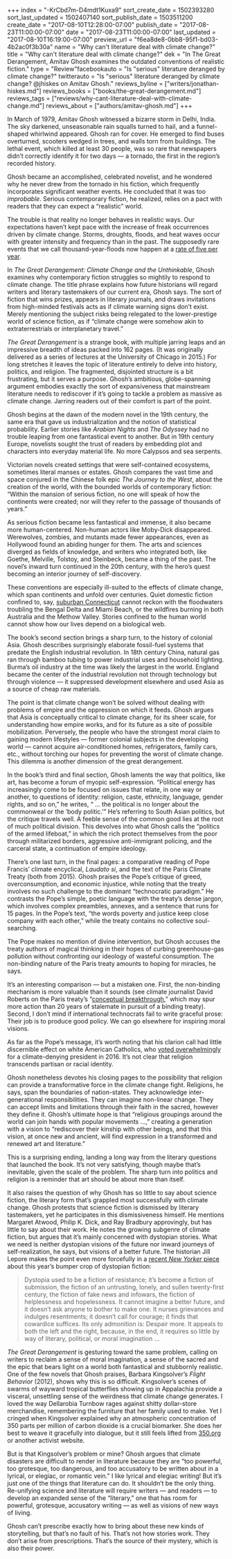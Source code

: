 +++
index = "-KrCbd7m-D4mdt1Kuxa9"
sort_create_date = 1502393280
sort_last_updated = 1502407140
sort_publish_date = 1503511200
create_date = "2017-08-10T12:28:00-07:00"
publish_date = "2017-08-23T11:00:00-07:00"
date = "2017-08-23T11:00:00-07:00"
last_updated = "2017-08-10T16:19:00-07:00"
preview_url = "f6ea8de8-0bb8-95f1-bd03-4b2ac0f3b30a"
name = "Why can't literature deal with climate change?"
title = "Why can't literature deal with climate change?"
dek = "In The Great Derangement, Amitav Ghosh examines the outdated conventions of realistic fiction."
type = "Review"facebookauto = "Is \"serious\" literature deranged by climate change?"
twitterauto = "Is \"serious\" literature deranged by climate change? @jhiskes on Amitav Ghosh."
reviews_byline = ["writers/jonathan-hiskes.md"]
reviews_books = ["books/the-great-derangement.md"]
reviews_tags = ["reviews/why-cant-literature-deal-with-climate-change.md"]
reviews_about = ["authors/amitav-ghosh.md"]
+++

In March of 1979, Amitav Ghosh witnessed a bizarre storm in Delhi, India. The sky darkened, unseasonable rain squalls turned to hail, and a funnel-shaped whirlwind appeared. Ghosh ran for cover. He emerged to find buses overturned, scooters wedged in trees, and walls torn from buildings. The lethal event, which killed at least 30 people, was so rare that newspapers didn’t correctly identify it for two days — a tornado, the first in the region’s recorded history.

Ghosh became an accomplished, celebrated novelist, and he wondered why he never drew from the tornado in his fiction, which frequently incorporates significant weather events. He concluded that it was too _improbable_. Serious contemporary fiction, he realized, relies on a pact with readers that they can expect a “realistic” world. 

The trouble is that reality no longer behaves in realistic ways. Our expectations haven’t kept pace with the increase of freak occurrences driven by climate change. Storms, droughts, floods, and heat waves occur with greater intensity and frequency than in the past. The supposedly rare events that we call thousand-year-floods now happen at a [rate of five per year](https://www.edf.org/blog/2016/09/01/we-just-had-five-1000-year-floods-less-year-whats-going). 

In _The Great Derangement: Climate Change and the Unthinkable_, Ghosh examines why contemporary fiction struggles so mightily to respond to climate change. The title phrase explains how future historians will regard writers and literary tastemakers of our current era, Ghosh says. The sort of fiction that wins prizes, appears in literary journals, and draws invitations from high-minded festivals acts as if climate warning signs don’t exist. Merely mentioning the subject risks being relegated to the lower-prestige world of science fiction, as if “climate change were somehow akin to extraterrestrials or interplanetary travel.”

_The Great Derangement_ is a strange book, with multiple jarring leaps and an impressive breadth of ideas packed into 162 pages. (It was originally delivered as a series of lectures at the University of Chicago in 2015.) For long stretches it leaves the topic of literature entirely to delve into history, politics, and religion. The fragmented, disjointed structure is a bit frustrating, but it serves a purpose. Ghosh’s ambitious, globe-spanning argument embodies exactly the sort of expansiveness that mainstream literature needs to rediscover if it’s going to tackle a problem as massive as climate change. Jarring readers out of their comfort is part of the point.

<div class="break"></div>

Ghosh begins at the dawn of the modern novel in the 19th century, the same era that gave us industrialization and the notion of statistical probability. Earlier stories like _Arabian Nights_ and _The Odyssey_ had no trouble leaping from one fantastical event to another. But in 19th century Europe, novelists sought the trust of readers by embedding plot and characters into everyday material life. No more Calypsos and sea serpents.

Victorian novels created settings that were self-contained ecosystems, sometimes literal manses or estates. Ghosh compares the vast time and space conjured in the Chinese folk epic _The Journey to the West_, about the creation of the world, with the bounded worlds of contemporary fiction: “Within the mansion of serious fiction, no one will speak of how the continents were created; nor will they refer to the passage of thousands of years.”

As serious fiction became less fantastical and immense, it also became more human-centered. Non-human actors like Moby-Dick disappeared. Werewolves, zombies, and mutants made fewer appearances, even as Hollywood found an abiding hunger for them. The arts and sciences diverged as fields of knowledge, and writers who integrated both, like Goethe, Melville, Tolstoy, and Steinbeck, became a thing of the past. The novel’s inward turn continued in the 20th century, with the hero’s quest becoming an interior journey of self-discovery. 

These conventions are especially ill-suited to the effects of climate change, which span continents and unfold over centuries. Quiet domestic fiction confined to, say, [suburban Connecticut](http://www.curatormagazine.com/jonathan-hiskes/mad-men-snickering-and-sobbing/) cannot reckon with the floodwaters troubling the Bengal Delta and Miami Beach, or the wildfires burning in both Australia and the Methow Valley. Stories confined to the human world cannot show how our lives depend on a biological web.

<div class="break"></div>

The book’s second section brings a sharp turn, to the history of colonial Asia. Ghosh describes surprisingly elaborate fossil-fuel systems that predate the English industrial revolution. In 18th century China, natural gas ran through bamboo tubing to power industrial uses and household lighting. Burma’s oil industry at the time was likely the largest in the world. England became the center of the industrial revolution not through technology but through violence — it suppressed development elsewhere and used Asia as a source of cheap raw materials.

The point is that climate change won’t be solved without dealing with problems of empire and the oppression on which it feeds. Ghosh argues that Asia is conceptually critical to climate change, for its sheer scale, for understanding how empire works, and for its future as a site of possible mobilization. Perversely, the people who have the strongest moral claim to gaining modern lifestyles — former colonial subjects in the developing world — cannot acquire air-conditioned homes, refrigerators, family cars, etc., without torching our hopes for preventing the worst of climate change. This dilemma is another dimension of the great derangement.

In the book’s third and final section, Ghosh laments the way that politics, like art, has become a forum of myopic self-expression. “Political energy has increasingly come to be focused on issues that relate, in one way or another, to questions of identity: religion, caste, ethnicity, language, gender rights, and so on,” he writes, “ ... the political is no longer about the commonweal or the ‘body politic.’” He’s referring to South Asian politics, but the critique travels well. A feeble sense of the common good lies at the root of much political division. This devolves into what Ghosh calls the “politics of the armed lifeboat,” in which the rich protect themselves from the poor through militarized borders, aggressive anti-immigrant policing, and the carceral state, a continuation of empire ideology.

There’s one last turn, in the final pages: a comparative reading of Pope Francis’ climate encyclical, _Laudato si_, and the text of the Paris Climate Treaty (both from 2015). Ghosh praises the Pope’s critique of greed, overconsumption, and economic injustice, while noting that the treaty involves no such challenge to the dominant “technocratic paradigm.” He contrasts the Pope’s simple, poetic language with the treaty’s dense jargon, which involves complex preambles, annexes, and a sentence that runs for 15 pages. In the Pope’s text, “the words poverty and justice keep close company with each other,” while the treaty contains no collective soul-searching.

The Pope makes no mention of divine intervention, but Ghosh accuses the treaty authors of magical thinking in their hopes of curbing greenhouse-gas pollution without confronting our ideology of wasteful consumption. The non-binding nature of the Paris treaty amounts to hoping for miracles, he says.

It’s an interesting comparison — but a mistaken one. First, the non-binding mechanism is more valuable than it sounds (see climate journalist David Roberts on the Paris treaty’s “[conceptual breakthrough](https://www.vox.com/2015/12/15/10172238/paris-climate-treaty-conceptual-breakthrough),” which may spur more action than 20 years of stalemate in pursuit of a binding treaty). Second, I don’t mind if international technocrats fail to write graceful prose: Their job is to produce good policy. We can go elsewhere for inspiring moral visions.

As far as the Pope’s message, it’s worth noting that his clarion call had little discernible effect on white American Catholics, who [voted overwhelmingly](https://twitter.com/caracatholic/status/849678038535221253) for a climate-denying president in 2016. It’s not clear that religion transcends partisan or racial identity.

Ghosh nonetheless devotes his closing pages to the possibility that religion can provide a transformative force in the climate change fight. Religions, he says, span the boundaries of nation-states. They acknowledge inter-generational responsibilities. They can imagine non-linear change. They can accept limits and limitations through their faith in the sacred, however they define it. Ghosh’s ultimate hope is that “religious groupings around the world can join hands with popular movements ...,” creating a generation with a vision to “rediscover their kinship with other beings, and that this vision, at once new and ancient, will find expression in a transformed and renewed art and literature.”

<div class="break"></div>

This is a surprising ending, landing a long way from the literary questions that launched the book. It’s not very satisfying, though maybe that’s inevitable, given the scale of the problem. The sharp turn into politics and religion is a reminder that art should be about more than itself.

It also raises the question of why Ghosh has so little to say about science fiction, the literary form that’s grappled most successfully with climate change. Ghosh protests that science fiction is dismissed by literary tastemakers, yet he participates in this dismissiveness himself. He mentions Margaret Atwood, Philip K. Dick, and Ray Bradbury approvingly, but has little to say about their work. He notes the growing subgenre of climate fiction, but argues that it’s mainly concerned with dystopian stories. What we need is neither dystopian visions of the future nor inward journeys of self-realization, he says, but visions of a better future. The historian Jill Lepore makes the point even more forcefully in a [recent _New Yorker_ piece](http://www.newyorker.com/magazine/2017/06/05/a-golden-age-for-dystopian-fiction) about this year’s bumper crop of dystopian fiction: 

<blockquote>Dystopia used to be a fiction of resistance; it’s become a fiction of submission, the fiction of an untrusting, lonely, and sullen twenty-first century, the fiction of fake news and infowars, the fiction of helplessness and hopelessness. It cannot imagine a better future, and it doesn’t ask anyone to bother to make one. It nurses grievances and indulges resentments; it doesn’t call for courage; it finds that cowardice suffices. Its only admonition is: Despair more. It appeals to both the left and the right, because, in the end, it requires so little by way of literary, political, or moral imagination ... </blockquote>

_The Great Derangement_ is gesturing toward the same problem, calling on writers to reclaim a sense of moral imagination, a sense of the sacred and the epic that bears light on a world both fantastical and stubbornly realistic. One of the few novels that Ghosh praises, Barbara Kingsolver’s _Flight Behavior_ (2012), shows why this is so difficult. Kingsolver’s scenes of swarms of wayward tropical butterflies showing up in Appalachia provide a visceral, unsettling sense of the weirdness that climate change generates. I loved the way Dellarobia Turnbow rages against shitty dollar-store merchandise, remembering the furniture that her family used to make. Yet I cringed when Kingsolver explained why an atmospheric concentration of 350 parts per million of carbon dioxide is a crucial biomarker. She does her best to weave it gracefully into dialogue, but it still feels lifted from [350.org](https://350.org/science/) or another activist website.

But is that Kingsolver’s problem or mine? Ghosh argues that climate disasters are difficult to render in literature because they are “too powerful, too grotesque, too dangerous, and too accusatory to be written about in a lyrical, or elegiac, or romantic vein.” I like lyrical and elegiac writing! But it’s just one of the things that literature can do. It shouldn’t be the only thing. Re-unifying science and literature will require writers — and readers — to develop an expanded sense of the “literary,” one that has room for powerful, grotesque, accusatory writing — as well as visions of new ways of living.

Ghosh can’t prescribe exactly how to bring about these new kinds of storytelling, but that’s no fault of his. That’s not how stories work. They don’t arise from prescriptions. That’s the source of their mystery, which is also their power.